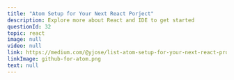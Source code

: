 ```yaml
---
title: "Atom Setup for Your Next React Porject"
description: Explore more about React and IDE to get started
questionId: 32
topic: react
image: null
video: null
link: https://medium.com/@yjose/list-atom-setup-for-your-next-react-project-ed35e0694e10
linkImage: github-for-atom.png
text: null
---
```

